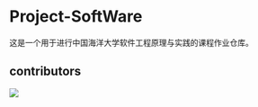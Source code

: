 # Project-SoftWare
这是一个用于进行中国海洋大学软件工程原理与实践的课程作业仓库。

## contributors
<a href="https://github.com/SeaSealji/Project-SoftWare/graphs/contributors">
 <img src="https://contrib.rocks/image?repo=tianshuking/Project-SoftWare" />
  
</a>
